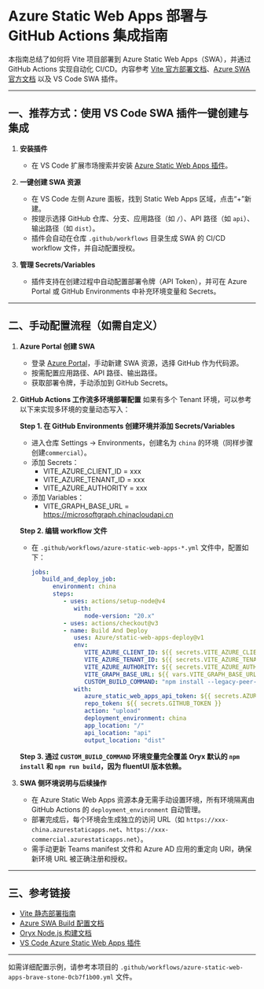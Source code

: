 # Azure Static Web Apps 部署与 GitHub Actions 集成指南

本指南总结了如何将 Vite 项目部署到 Azure Static Web Apps（SWA），并通过 GitHub Actions 实现自动化 CI/CD。内容参考 [Vite 官方部署文档](https://vite.dev/guide/static-deploy.html)、[Azure SWA 官方文档](https://learn.microsoft.com/en-us/azure/static-web-apps/build-configuration?tabs=aat&pivots=github-actions) 以及 VS Code SWA 插件。

---

## 一、推荐方式：使用 VS Code SWA 插件一键创建与集成

1. **安装插件**

   - 在 VS Code 扩展市场搜索并安装 [Azure Static Web Apps 插件](https://marketplace.visualstudio.com/items?itemName=ms-azuretools.vscode-azurestaticwebapps)。

2. **一键创建 SWA 资源**

   - 在 VS Code 左侧 Azure 面板，找到 Static Web Apps 区域，点击“+”新建。
   - 按提示选择 GitHub 仓库、分支、应用路径（如 `/`）、API 路径（如 `api`）、输出路径（如 `dist`）。
   - 插件会自动在仓库 `.github/workflows` 目录生成 SWA 的 CI/CD workflow 文件，并自动配置授权。

3. **管理 Secrets/Variables**
   - 插件支持在创建过程中自动配置部署令牌（API Token），并可在 Azure Portal 或 GitHub Environments 中补充环境变量和 Secrets。

---

## 二、手动配置流程（如需自定义）

1. **Azure Portal 创建 SWA**

   - 登录 [Azure Portal](https://portal.azure.com/)，手动新建 SWA 资源，选择 GitHub 作为代码源。
   - 按需配置应用路径、API 路径、输出路径。
   - 获取部署令牌，手动添加到 GitHub Secrets。

2. **GitHub Actions 工作流多环境部署配置**
   如果有多个 Tenant 环境，可以参考以下来实现多环境的变量动态写入：

   **Step 1. 在 GitHub Environments 创建环境并添加 Secrets/Variables**

   - 进入仓库 Settings → Environments，创建名为 `china` 的环境（同样步骤创建`commercial`）。
   - 添加 Secrets：
     - VITE_AZURE_CLIENT_ID = xxx
     - VITE_AZURE_TENANT_ID = xxx
     - VITE_AZURE_AUTHORITY = xxx
   - 添加 Variables：
     - VITE_GRAPH_BASE_URL = https://microsoftgraph.chinacloudapi.cn

   **Step 2. 编辑 workflow 文件**

   - 在 `.github/workflows/azure-static-web-apps-*.yml` 文件中，配置如下：
     ```yaml
     jobs:
        build_and_deploy_job:
           environment: china
           steps:
              - uses: actions/setup-node@v4
                 with:
                    node-version: "20.x"
              - uses: actions/checkout@v3
              - name: Build And Deploy
                 uses: Azure/static-web-apps-deploy@v1
                 env:
                    VITE_AZURE_CLIENT_ID: ${{ secrets.VITE_AZURE_CLIENT_ID }}
                    VITE_AZURE_TENANT_ID: ${{ secrets.VITE_AZURE_TENANT_ID }}
                    VITE_AZURE_AUTHORITY: ${{ secrets.VITE_AZURE_AUTHORITY }}
                    VITE_GRAPH_BASE_URL: ${{ vars.VITE_GRAPH_BASE_URL }}
                    CUSTOM_BUILD_COMMAND: "npm install --legacy-peer-deps && npm run build"
                 with:
                    azure_static_web_apps_api_token: ${{ secrets.AZURE_STATIC_WEB_APPS_API_TOKEN_BRAVE_STONE_0CB7F1B00 }}
                    repo_token: ${{ secrets.GITHUB_TOKEN }}
                    action: "upload"
                    deployment_environment: china
                    app_location: "/"
                    api_location: "api"
                    output_location: "dist"
     ```

   **Step 3. 通过 `CUSTOM_BUILD_COMMAND` 环境变量完全覆盖 Oryx 默认的 `npm install` 和 `npm run build`，因为 fluentUI 版本依赖。**

3. **SWA 侧环境说明与后续操作**
   - 在 Azure Static Web Apps 资源本身无需手动设置环境，所有环境隔离由 GitHub Actions 的 `deployment_environment` 自动管理。
   - 部署完成后，每个环境会生成独立的访问 URL（如 `https://xxx-china.azurestaticapps.net`、`https://xxx-commercial.azurestaticapps.net`）。
   - 需手动更新 Teams manifest 文件和 Azure AD 应用的重定向 URI，确保新环境 URL 被正确注册和授权。

---

## 三、参考链接

- [Vite 静态部署指南](https://vite.dev/guide/static-deploy.html)
- [Azure SWA Build 配置文档](https://learn.microsoft.com/en-us/azure/static-web-apps/build-configuration?tabs=aat&pivots=github-actions)
- [Oryx Node.js 构建文档](https://github.com/microsoft/Oryx/blob/main/doc/runtimes/nodejs.md#build)
- [VS Code Azure Static Web Apps 插件](https://marketplace.visualstudio.com/items?itemName=ms-azuretools.vscode-azurestaticwebapps)

---

如需详细配置示例，请参考本项目的 `.github/workflows/azure-static-web-apps-brave-stone-0cb7f1b00.yml` 文件。
